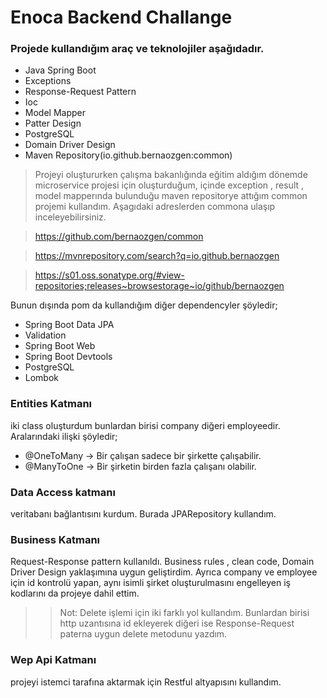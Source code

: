# Enoca Backend Challange
### Projede kullandığım araç ve teknolojiler aşağıdadır.
* Java Spring Boot
*	Exceptions
*	Response-Request Pattern
*	Ioc
*	Model Mapper
*	Patter Design
*	PostgreSQL
*	Domain Driver Design
*	Maven Repository(io.github.bernaozgen:common)

> Projeyi oluştururken çalışma bakanlığında eğitim aldığım dönemde microservice projesi için oluşturduğum, içinde exception , result , model mapperında bulunduğu maven repositorye attığım common projemi kullandım. 
 Aşagıdaki adreslerden commona ulaşıp inceleyebilirsiniz.
 
> https://github.com/bernaozgen/common

> https://mvnrepository.com/search?q=io.github.bernaozgen

> https://s01.oss.sonatype.org/#view-repositories;releases~browsestorage~io/github/bernaozgen 

Bunun dışında pom da kullandığım diğer dependencyler şöyledir;
*	Spring Boot Data JPA
*	Validation
*	Spring Boot Web
*	Spring Boot Devtools
*	PostgreSQL
*	Lombok

### Entities Katmanı
 iki class oluşturdum bunlardan birisi company diğeri employeedir. Aralarındaki ilişki şöyledir;
* @OneToMany -> Bir çalışan sadece bir şirkette çalışabilir.
* @ManyToOne -> Bir şirketin birden fazla çalışanı olabilir.  
### Data Access katmanı
veritabanı bağlantısını kurdum. Burada JPARepository kullandım.
### Business Katmanı
Request-Response pattern kullanıldı. Business rules , clean code, Domain Driver Design yaklaşımına uygun geliştirdim. Ayrıca company ve employee için id kontrolü yapan, aynı isimli şirket oluşturulmasını engelleyen iş kodlarını da projeye dahil ettim. 
>> Not: Delete işlemi için iki farklı yol kullandım. Bunlardan birisi http uzantısına id ekleyerek diğeri ise Response-Request paterna uygun delete metodunu yazdım.
### Wep Api Katmanı
projeyi istemci tarafına aktarmak için Restful altyapısını kullandım.





